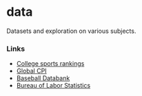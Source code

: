 # data

Datasets and exploration on various subjects.


### Links
- [College sports rankings](https://www.kaggle.com/masseyratings/rankings)
- [Global CPI](https://www.kaggle.com/nicolette/inflation-consumer-prices)
- [Baseball Databank](http://www.seanlahman.com/baseball-archive/statistics/)
- [Bureau of Labor Statistics](https://www.bls.gov/data/)

